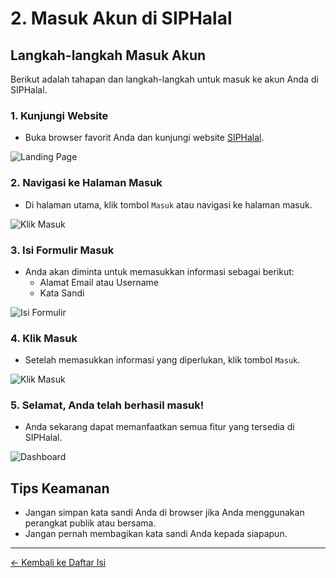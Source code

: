 # 2. Masuk Akun di SIPHalal

## Langkah-langkah Masuk Akun

Berikut adalah tahapan dan langkah-langkah untuk masuk ke akun Anda di SIPHalal.

### 1. Kunjungi Website

- Buka browser favorit Anda dan kunjungi website [SIPHalal](https://siphalal.its.ac.id).

![Landing Page](https://res.cloudinary.com/kurniacf/image/upload/v1694425074/SIPHalal/ManualBook/Masuk%20Akun/Masuk_Akun_1_rupa4g.png)

### 2. Navigasi ke Halaman Masuk

- Di halaman utama, klik tombol `Masuk` atau navigasi ke halaman masuk.

![Klik Masuk](https://res.cloudinary.com/kurniacf/image/upload/v1694425074/SIPHalal/ManualBook/Masuk%20Akun/Masuk_Akun_2_yfu46j.png)

### 3. Isi Formulir Masuk

- Anda akan diminta untuk memasukkan informasi sebagai berikut:
  - Alamat Email atau Username
  - Kata Sandi

![Isi Formulir](https://res.cloudinary.com/kurniacf/image/upload/v1694425075/SIPHalal/ManualBook/Masuk%20Akun/Masuk_Akun_3_lgkxrr.png)

### 4. Klik Masuk

- Setelah memasukkan informasi yang diperlukan, klik tombol `Masuk`.

![Klik Masuk](https://res.cloudinary.com/kurniacf/image/upload/v1694425074/SIPHalal/ManualBook/Masuk%20Akun/Masuk_Akun_4_jgeevy.png)

### 5. Selamat, Anda telah berhasil masuk!

- Anda sekarang dapat memanfaatkan semua fitur yang tersedia di SIPHalal.

![Dashboard](https://res.cloudinary.com/kurniacf/image/upload/v1694427928/SIPHalal/ManualBook/Masuk%20Akun/Masuk_Akun_5_bazqya.png)

## Tips Keamanan

- Jangan simpan kata sandi Anda di browser jika Anda menggunakan perangkat publik atau bersama.
- Jangan pernah membagikan kata sandi Anda kepada siapapun.

---

[<- Kembali ke Daftar Isi](./Manual_Book.md)
